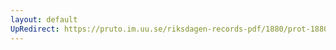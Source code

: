 ```yaml
---
layout: default
UpRedirect: https://pruto.im.uu.se/riksdagen-records-pdf/1880/prot-1880--fk--022/prot-1880--fk--022_008.pdf
---
```

